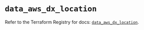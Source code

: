 # `data_aws_dx_location`

Refer to the Terraform Registry for docs: [`data_aws_dx_location`](https://registry.terraform.io/providers/hashicorp/aws/6.12.0/docs/data-sources/dx_location).
